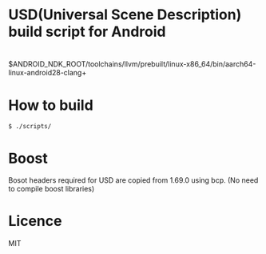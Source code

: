 # USD(Universal Scene Description) build script for Android

#

$ANDROID_NDK_ROOT/toolchains/llvm/prebuilt/linux-x86_64/bin/aarch64-linux-android28-clang+


# How to build

```
$ ./scripts/
```

# Boost

Bosot headers required for USD are copied from 1.69.0 using bcp.
(No need to compile boost libraries)

# Licence

MIT
